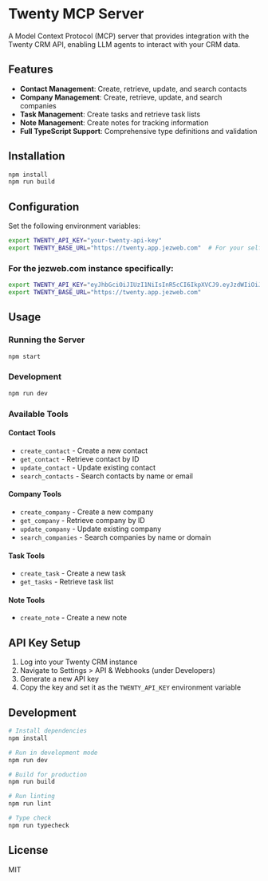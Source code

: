 # Twenty MCP Server

A Model Context Protocol (MCP) server that provides integration with the Twenty CRM API, enabling LLM agents to interact with your CRM data.

## Features

- **Contact Management**: Create, retrieve, update, and search contacts
- **Company Management**: Create, retrieve, update, and search companies  
- **Task Management**: Create tasks and retrieve task lists
- **Note Management**: Create notes for tracking information
- **Full TypeScript Support**: Comprehensive type definitions and validation

## Installation

```bash
npm install
npm run build
```

## Configuration

Set the following environment variables:

```bash
export TWENTY_API_KEY="your-twenty-api-key"
export TWENTY_BASE_URL="https://twenty.app.jezweb.com"  # For your self-hosted instance
```

### For the jezweb.com instance specifically:
```bash
export TWENTY_API_KEY="eyJhbGciOiJIUzI1NiIsInR5cCI6IkpXVCJ9.eyJzdWIiOiJiOTg5ZGQzZC00NTZiLTQzNmEtOTYyYi0yNzMwMWRmM2VkM2EiLCJ0eXBlIjoiQVBJX0tFWSIsIndvcmtzcGFjZUlkIjoiYjk4OWRkM2QtNDU2Yi00MzZhLTk2MmItMjczMDFkZjNlZDNhIiwiaWF0IjoxNzUwMTQwMjEyLCJleHAiOjQ5MDM3NDAyMTEsImp0aSI6ImExZTdjNDIwLTQ2ZjUtNGMxMC04MTRkLTAyM2E3ZmViYmRhNiJ9.fRe_E8TyCBbCq90kC2xuv9Q8t6F_6mkaJcqhYS3i16M"
export TWENTY_BASE_URL="https://twenty.app.jezweb.com"
```

## Usage

### Running the Server

```bash
npm start
```

### Development

```bash
npm run dev
```

### Available Tools

#### Contact Tools
- `create_contact` - Create a new contact
- `get_contact` - Retrieve contact by ID
- `update_contact` - Update existing contact
- `search_contacts` - Search contacts by name or email

#### Company Tools  
- `create_company` - Create a new company
- `get_company` - Retrieve company by ID
- `update_company` - Update existing company
- `search_companies` - Search companies by name or domain

#### Task Tools
- `create_task` - Create a new task
- `get_tasks` - Retrieve task list

#### Note Tools
- `create_note` - Create a new note

## API Key Setup

1. Log into your Twenty CRM instance
2. Navigate to Settings > API & Webhooks (under Developers)
3. Generate a new API key
4. Copy the key and set it as the `TWENTY_API_KEY` environment variable

## Development

```bash
# Install dependencies
npm install

# Run in development mode
npm run dev

# Build for production
npm run build

# Run linting
npm run lint

# Type check
npm run typecheck
```

## License

MIT